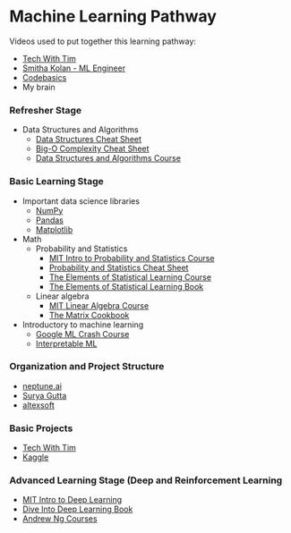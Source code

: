 # Machine Learning Pathway

Videos used to put together this learning pathway:
- [Tech With Tim](https://www.youtube.com/watch?v=nl7kDPYD20A&list=PL_7ZkXVd4FT6DZpl2tUmT3_j0KByeImiT&index=6)
- [Smitha Kolan - ML Engineer](https://www.youtube.com/watch?v=y4o9hrSCDPI&list=PL_7ZkXVd4FT6DZpl2tUmT3_j0KByeImiT&index=4)
- [Codebasics](https://www.youtube.com/watch?v=T4MLrtOKPjY&list=PL_7ZkXVd4FT6DZpl2tUmT3_j0KByeImiT&index=1)
- My brain

### Refresher Stage
- Data Structures and Algorithms
  - [Data Structures Cheat Sheet](https://www.techinterviewhandbook.org/algorithms/study-cheatsheet/)
  - [Big-O Complexity Cheat Sheet](https://www.bigocheatsheet.com/)
  - [Data Structures and Algorithms Course](https://www.youtube.com/watch?v=pkYVOmU3MgA)

### Basic Learning Stage
- Important data science libraries
  - [NumPy](https://www.youtube.com/watch?v=QUT1VHiLmmI)
  - [Pandas](https://www.youtube.com/playlist?list=PLeo1K3hjS3uuASpe-1LjfG5f14Bnozjwy)
  - [Matplotlib](https://www.youtube.com/watch?v=3Xc3CA655Y4)
- Math
  - Probability and Statistics
    - [MIT Intro to Probability and Statistics Course](https://youtube.com/playlist?list=PLUl4u3cNGP60hI9ATjSFgLZpbNJ7myAg6)
    - [Probability and Statistics Cheat Sheet](https://static1.squarespace.com/static/54bf3241e4b0f0d81bf7ff36/t/55e9494fe4b011aed10e48e5/1441352015658/probability_cheatsheet.pdf)
    - [The Elements of Statistical Learning Course](https://youtube.com/playlist?list=PLoROMvodv4rOzrYsAxzQyHb8n_RWNuS1e)
    - [The Elements of Statistical Learning Book](https://hastie.su.domains/Papers/ESLII.pdf)
  - Linear algebra
    - [MIT Linear Algebra Course](https://www.youtube.com/playlist?list=PL49CF3715CB9EF31D)
    - [The Matrix Cookbook](http://www2.imm.dtu.dk/pubdb/edoc/imm3274.pdf)
- Introductory to machine learning
  - [Google ML Crash Course](https://developers.google.com/machine-learning/crash-course)
  - [Interpretable ML](https://christophm.github.io/interpretable-ml-book/)

### Organization and Project Structure
- [neptune.ai](https://neptune.ai/blog/how-to-organize-deep-learning-projects-best-practices)
- [Surya Gutta](https://medium.com/analytics-vidhya/folder-structure-for-machine-learning-projects-a7e451a8caaa)
- [altexsoft](https://www.altexsoft.com/blog/datascience/machine-learning-project-structure-stages-roles-and-tools/)

### Basic Projects
- [Tech With Tim](https://www.youtube.com/watch?v=BOhgGA7Eu5E)
- [Kaggle](https://www.kaggle.com/getting-started/317421)

### Advanced Learning Stage (Deep and Reinforcement Learning
- [MIT Intro to Deep Learning](https://youtube.com/playlist?list=PLtBw6njQRU-rwp5__7C0oIVt26ZgjG9NI)
- [Dive Into Deep Learning Book](https://d2l.ai/chapter_introduction/index.html)
- [Andrew Ng Courses](https://www.coursera.org/specializations/machine-learning-introduction)
